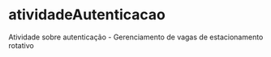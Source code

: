 # atividadeAutenticacao
Atividade sobre autenticação - Gerenciamento de vagas de estacionamento rotativo
